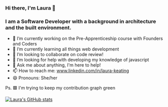 ### Hi there, I'm Laura 👋

###  I am a Software Developer with a background in architecture and the built environment.



- 🔭 I’m currently working on the Pre-Apprenticeship course with Founders and Coders
- 🌱 I’m currently learning all things web development
- 👯 I’m looking to collaborate on code review!
- 🤔 I’m looking for help with developing my knowledge of javascript
- 💬 Ask me about anything, I'm here to help!
- 📫 How to reach me: www.linkedin.com/in/laura-keating
- 😄 Pronouns: She/her

Ps. 🟩 I'm trying to keep my contribution graph green


[![Laura's GitHub stats](https://github-readme-stats.vercel.app/api?username=LauraK0)](https://github.com/LauraK0/github-readme-stats)
